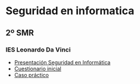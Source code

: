 # Seguridad en informatica

## 2º SMR 

### IES Leonardo Da Vinci

- [Presentación Seguridad en Informática](https://drive.google.com/file/d/1gHomWvEICnGLJ7xEAJrn0Cj0QQD75ZUw/view?usp=sharing)
- [Cuestionario inicial](https://forms.gle/vaRdEq53o5Lg7YdKA)
- [Caso práctico](https://drive.google.com/file/d/18XRWcZz9OmNlUuSfRnCclasLwNEiWQGm/view?usp=sharing)
